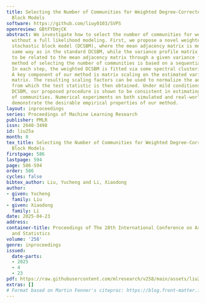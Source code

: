```yaml
---
title: Selecting the Number of Communities for Weighted Degree-Corrected Stochastic
  Block Models
software: https://github.com/liuy0103/SVPS
openreview: GBtFYDmjCK
abstract: We investigate how to select the number of communities for weighted networks
  without a full likelihood modeling. First, we propose a novel weighted degree-corrected
  stochastic block model (DCSBM), where the mean adjacency matrix is modeled in the
  same way as in the standard DCSBM, while the variance profile matrix is assumed
  to be related to the mean adjacency matrix through a given variance function. Our
  method of selecting the number of communities is based on a sequential testing framework.
  In each step, the weighted DCSBM is fitted via some spectral clustering method.
  A key component of our method is matrix scaling on the estimated variance profile
  matrix. The resulting scaling factors can be used to normalize the adjacency matrix,
  from which the test statistic is then obtained. Under mild conditions on the weighted
  DCSBM, our proposed procedure is shown to be consistent in estimating the true number
  of communities. Numerical experiments on both simulated and real-world network data
  demonstrate the desirable empirical properties of our method.
layout: inproceedings
series: Proceedings of Machine Learning Research
publisher: PMLR
issn: 2640-3498
id: liu25a
month: 0
tex_title: Selecting the Number of Communities for Weighted Degree-Corrected Stochastic
  Block Models
firstpage: 586
lastpage: 594
page: 586-594
order: 586
cycles: false
bibtex_author: Liu, Yucheng and Li, Xiaodong
author:
- given: Yucheng
  family: Liu
- given: Xiaodong
  family: Li
date: 2025-04-23
address:
container-title: Proceedings of The 28th International Conference on Artificial Intelligence
  and Statistics
volume: '258'
genre: inproceedings
issued:
  date-parts:
  - 2025
  - 4
  - 23
pdf: https://raw.githubusercontent.com/mlresearch/v258/main/assets/liu25a/liu25a.pdf
extras: []
# Format based on Martin Fenner's citeproc: https://blog.front-matter.io/posts/citeproc-yaml-for-bibliographies/
---
```

